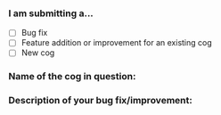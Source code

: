 ### I am submitting a...
 - [ ] Bug fix
 - [ ] Feature addition or improvement for an existing cog
 - [ ] New cog

### Name of the cog in question:


### Description of your bug fix/improvement:

